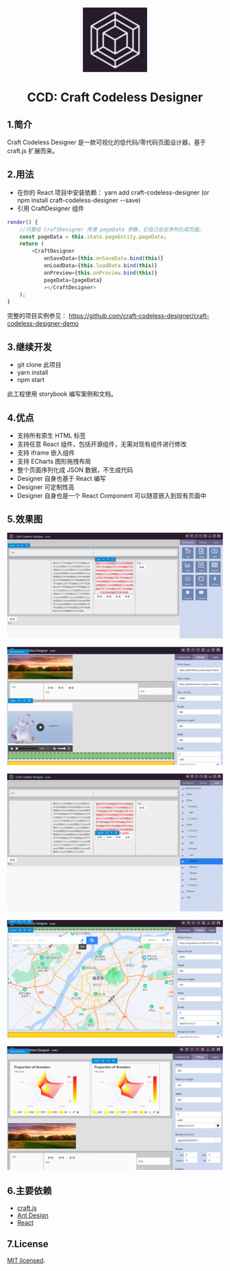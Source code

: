 <p align="center">
    <img width="150" src="./src/assets/ccd.png">
</p>

<h1 align="center">CCD: Craft Codeless Designer</h1>

## 1.简介

Craft Codeless Designer 是一款可视化的低代码/零代码页面设计器，基于 craft.js 扩展而来。

## 2.用法

- 在你的 React 项目中安装依赖： yarn add craft-codeless-designer (or npm install craft-codeless-designer --save)
- 引用 CraftDesigner 组件

```javascript
render() {
    //只要给 CraftDesigner 传递 pageData 参数，它自己会反序列化成页面。
    const pageData = this.state.pageEntity.pageData;
    return (
        <CraftDesigner
            onSaveData={this.onSaveData.bind(this)}
            onLoadData={this.loadData.bind(this)}
            onPreview={this.onPreview.bind(this)}
            pageData={pageData}
            ></CraftDesigner>
    );
}
```

完整的项目实例参见： https://github.com/craft-codeless-designer/craft-codeless-designer-demo

## 3.继续开发

- git clone 此项目
- yarn install
- npm start

此工程使用 storybook 编写案例和文档。

## 4.优点

- 支持所有原生 HTML 标签
- 支持任意 React 组件，包括开源组件，无需对现有组件进行修改
- 支持 iframe 嵌入组件
- 支持 ECharts 图形拖拽布局
- 整个页面序列化成 JSON 数据，不生成代码
- Designer 自身也基于 React 编写
- Designer 可定制性高
- Designer 自身也是一个 React Component 可以随意嵌入到现有页面中

## 5.效果图

<img src="./src/assets/1.png">
<br/>
<br/>
<img src="./src/assets/2.png">
<br/>
<br/>
<img src="./src/assets/3.png">
<br/>
<br/>
<img src="./src/assets/4.png">
<br/>
<br/>
<img src="./src/assets/5.png">

## 6.主要依赖

- [craft.js](https://github.com/prevwong/craft.js)
- [Ant Design](https://ant.design)
- [React](https://reactjs.org/)

## 7.License

[MIT licensed](./LICENSE).

```

```
